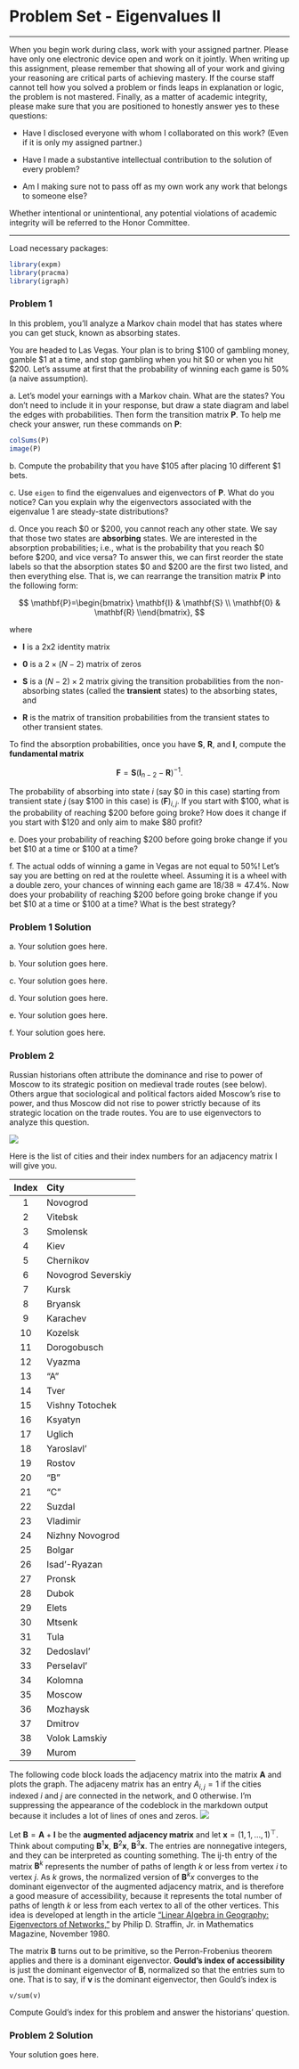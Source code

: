 Problem Set - Eigenvalues II
================

------------------------------------------------------------------------

When you begin work during class, work with your assigned partner.
Please have only one electronic device open and work on it jointly. When
writing up this assignment, please remember that showing all of your
work and giving your reasoning are critical parts of achieving mastery.
If the course staff cannot tell how you solved a problem or finds leaps
in explanation or logic, the problem is not mastered. Finally, as a
matter of academic integrity, please make sure that you are positioned
to honestly answer yes to these questions:

- Have I disclosed everyone with whom I collaborated on this work? (Even
  if it is only my assigned partner.)

- Have I made a substantive intellectual contribution to the solution of
  every problem?

- Am I making sure not to pass off as my own work any work that belongs
  to someone else?

Whether intentional or unintentional, any potential violations of
academic integrity will be referred to the Honor Committee.

------------------------------------------------------------------------

Load necessary packages:

``` r
library(expm)
library(pracma)
library(igraph)
```

### Problem 1

In this problem, you’ll analyze a Markov chain model that has states
where you can get stuck, known as absorbing states.

You are headed to Las Vegas. Your plan is to bring \$100 of gambling
money, gamble \$1 at a time, and stop gambling when you hit \$0 or when
you hit \$200. Let’s assume at first that the probability of winning
each game is 50% (a naive assumption).

a\. Let’s model your earnings with a Markov chain. What are the states?
You don’t need to include it in your response, but draw a state diagram
and label the edges with probabilities. Then form the transition matrix
$\mathbf{P}$. To help me check your answer, run these commands on
$\mathbf{P}$:

``` r
colSums(P)
image(P)
```

b\. Compute the probability that you have \$105 after placing 10
different \$1 bets.

c\. Use `eigen` to find the eigenvalues and eigenvectors of
$\mathbf{P}$. What do you notice? Can you explain why the eigenvectors
associated with the eigenvalue 1 are steady-state distributions?

d\. Once you reach \$0 or \$200, you cannot reach any other state. We
say that those two states are **absorbing** states. We are interested in
the absorption probabilities; i.e., what is the probability that you
reach \$0 before \$200, and vice versa? To answer this, we can first
reorder the state labels so that the absorption states \$0 and \$200 are
the first two listed, and then everything else. That is, we can
rearrange the transition matrix $\mathbf{P}$ into the following form:

$$
\mathbf{P}=\begin{bmatrix}
\mathbf{I} & \mathbf{S} \\
\mathbf{0}  & \mathbf{R}
\\end{bmatrix},
$$

where

- $\mathbf{I}$ is a 2x2 identity matrix

- $\mathbf{0}$ is a $2 \times (N-2)$ matrix of zeros

- $\mathbf{S}$ is a $(N-2) \times 2$ matrix giving the transition
  probabilities from the non-absorbing states (called the **transient**
  states) to the absorbing states, and

- $\mathbf{R}$ is the matrix of transition probabilities from the
  transient states to other transient states.

To find the absorption probabilities, once you have $\mathbf{S}$,
$\mathbf{R}$, and $\mathbf{I}$, compute the **fundamental matrix**

$$
\mathbf{F} = \mathbf{S}(\mathbf{I}_{n-2} -\mathbf{R})^{-1}.
$$

The probability of absorbing into state $i$ (say \$0 in this case)
starting from transient state $j$ (say \$100 in this case) is
$(\mathbf{F})_{i,j}$. If you start with \$100, what is the probability
of reaching \$200 before going broke? How does it change if you start
with \$120 and only aim to make \$80 profit?

e\. Does your probability of reaching \$200 before going broke change if
you bet \$10 at a time or \$100 at a time?

f\. The actual odds of winning a game in Vegas are not equal to 50%!
Let’s say you are betting on red at the roulette wheel. Assuming it is a
wheel with a double zero, your chances of winning each game are
$18/38 \approx 47.4$%. Now does your probability of reaching \$200
before going broke change if you bet \$10 at a time or \$100 at a time?
What is the best strategy?

### Problem 1 Solution

a\. Your solution goes here.

b\. Your solution goes here.

c\. Your solution goes here.

d\. Your solution goes here.

e\. Your solution goes here.

f\. Your solution goes here.

### Problem 2

Russian historians often attribute the dominance and rise to power of
Moscow to its strategic position on medieval trade routes (see below).
Others argue that sociological and political factors aided Moscow’s rise
to power, and thus Moscow did not rise to power strictly because of its
strategic location on the trade routes. You are to use eigenvectors to
analyze this question.

![](route.png)

Here is the list of cities and their index numbers for an adjacency
matrix I will give you.

| Index | City               |
|:-----:|:-------------------|
|   1   | Novogrod           |
|   2   | Vitebsk            |
|   3   | Smolensk           |
|   4   | Kiev               |
|   5   | Chernikov          |
|   6   | Novogrod Severskiy |
|   7   | Kursk              |
|   8   | Bryansk            |
|   9   | Karachev           |
|  10   | Kozelsk            |
|  11   | Dorogobusch        |
|  12   | Vyazma             |
|  13   | “A”                |
|  14   | Tver               |
|  15   | Vishny Totochek    |
|  16   | Ksyatyn            |
|  17   | Uglich             |
|  18   | Yaroslavl’         |
|  19   | Rostov             |
|  20   | “B”                |
|  21   | “C”                |
|  22   | Suzdal             |
|  23   | Vladimir           |
|  24   | Nizhny Novogrod    |
|  25   | Bolgar             |
|  26   | Isad’-Ryazan       |
|  27   | Pronsk             |
|  28   | Dubok              |
|  29   | Elets              |
|  30   | Mtsenk             |
|  31   | Tula               |
|  32   | Dedoslavl’         |
|  33   | Perselavl’         |
|  34   | Kolomna            |
|  35   | Moscow             |
|  36   | Mozhaysk           |
|  37   | Dmitrov            |
|  38   | Volok Lamskiy      |
|  39   | Murom              |

The following code block loads the adjacency matrix into the matrix
$\mathbf{A}$ and plots the graph. The adjaceny matrix has an entry
$A_{i,j}=1$ if the cities indexed $i$ and $j$ are connected in the
network, and $0$ otherwise. I’m suppressing the appearance of the
codeblock in the markdown output because it includes a lot of lines of
ones and zeros.
![](Pset-Eigenvalues-II_files/figure-gfm/unnamed-chunk-3-1.png)<!-- -->

Let $\mathbf{B}=\mathbf{A}+\mathbf{I}$ be the **augmented adjacency
matrix** and let $\mathbf{x}=(1,1,\ldots,1)^{\top}$. Think about
computing $\mathbf{B}^1\mathbf{x}$, $\mathbf{B}^2\mathbf{x}$,
$\mathbf{B}^3\mathbf{x}$. The entries are nonnegative integers, and they
can be interpreted as counting something. The ij-th entry of the matrix
$\mathbf{B}^k$ represents the number of paths of length $k$ or less from
vertex $i$ to vertex $j$. As $k$ grows, the normalized version of
$\mathbf{B}^k x$ converges to the dominant eigenvector of the augmented
adjacency matrix, and is therefore a good measure of accessibility,
because it represents the total number of paths of length $k$ or less
from each vertex to all of the other vertices. This idea is developed at
length in the article [“Linear Algebra in Geography: Eigenvectors of
Networks,”](http://www.jstor.org/stable/2689388?seq=1#page_scan_tab_contents)
by Philip D. Straffin, Jr. in Mathematics Magazine, November 1980.

The matrix $\mathbf{B}$ turns out to be primitive, so the
Perron-Frobenius theorem applies and there is a dominant eigenvector.
**Gould’s index of accessibility** is just the dominant eigenvector of
$\mathbf{B}$, normalized so that the entries sum to one. That is to say,
if $\mathbf{v}$ is the dominant eigenvector, then Gould’s index is

    v/sum(v)

Compute Gould’s index for this problem and answer the historians’
question.

### Problem 2 Solution

Your solution goes here.

